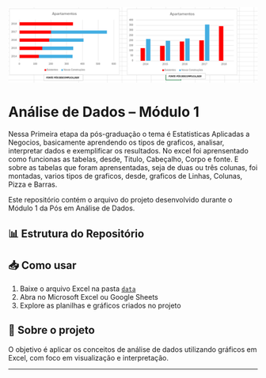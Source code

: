 ![Gráficos do projeto](data/Gráficos.png)
# Análise de Dados – Módulo 1
Nessa Primeira etapa da pós-graduação o tema é Estatisticas Aplicadas a Negocios, basicamente aprendendo os tipos de graficos, analisar, interpretar dados e exemplificar os resultados.
No excel foi aprensentado como funcionas as tabelas, desde, Titulo, Cabeçalho, Corpo e fonte.
E sobre as tabelas que foram aprensentadas, seja de duas ou três colunas, foi montadas, varios tipos de graficos, desde, graficos de Linhas, Colunas, Pizza e Barras.


Este repositório contém o arquivo do projeto desenvolvido durante o Módulo 1 da Pós em Análise de Dados.

## 📊 Estrutura do Repositório

## 📥 Como usar

1. Baixe o arquivo Excel na pasta [`data`](data/P%C3%93S%20DAVI%20FACCI%20-%20GR%C3%81FICOS.xlsx)
2. Abra no Microsoft Excel ou Google Sheets
3. Explore as planilhas e gráficos criados no projeto

## 🧠 Sobre o projeto

O objetivo é aplicar os conceitos de análise de dados utilizando gráficos em Excel, com foco em visualização e interpretação.

---

